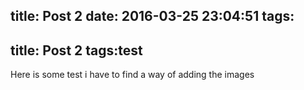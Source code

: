 title: Post 2
date: 2016-03-25 23:04:51
tags:
---
title: Post 2
tags:test
---
Here is some test i have to find a way of adding the images 


